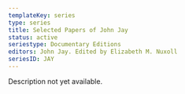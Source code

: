 ```yaml
---
templateKey: series
type: series
title: Selected Papers of John Jay
status: active
seriestype: Documentary Editions
editors: John Jay. Edited by Elizabeth M. Nuxoll
seriesID: JAY
---
```

Description not yet available. 